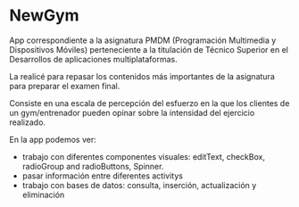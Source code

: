 # NewGym

App correspondiente a la asignatura PMDM (Programación Multimedia y Dispositivos Móviles) perteneciente a la titulación de Técnico Superior en el Desarrollos de aplicaciones multiplataformas.

La realicé para repasar los contenidos más importantes de la asignatura para preparar el examen final.

Consiste en una escala de percepción del esfuerzo en la que los clientes de un gym/entrenador pueden opinar sobre la intensidad del ejercicio realizado.

En la app podemos ver:

- trabajo con diferentes componentes visuales: editText, checkBox, radioGroup and radioButtons, Spinner.
- pasar información entre diferentes activitys
- trabajo con bases de datos: consulta, inserción, actualización y eliminación

